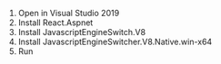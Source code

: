﻿1. Open in Visual Studio 2019
2. Install React.Aspnet
3. Install JavascriptEngineSwitch.V8
4. Install JavascriptEngineSwitcher.V8.Native.win-x64
5. Run